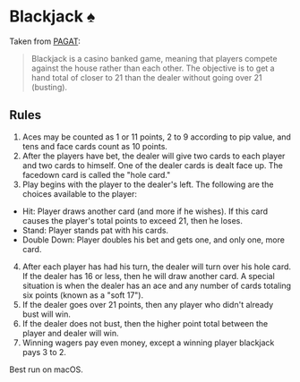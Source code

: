 # Blackjack :spades:

Taken from [PAGAT](https://www.pagat.com/banking/blackjack.html):
> Blackjack is a casino banked game, meaning that players compete against the house rather than each other. The objective is to get a hand total of closer to 21 than the dealer without going over 21 (busting).

## Rules
1. Aces may be counted as 1 or 11 points, 2 to 9 according to pip value, and tens and face cards count as 10 points.
2. After the players have bet, the dealer will give two cards to each player and two cards to himself. One of the dealer cards is dealt face up. The facedown card is called the "hole card."
3. Play begins with the player to the dealer's left. The following are the choices available to the player:
  * Hit: Player draws another card (and more if he wishes). If this card causes the player's total points to exceed 21, then he loses.
  * Stand: Player stands pat with his cards.
  * Double Down: Player doubles his bet and gets one, and only one, more card.
4. After each player has had his turn, the dealer will turn over his hole card. If the dealer has 16 or less, then he will draw another card. A special situation is when the dealer has an ace and any number of cards totaling six points (known as a "soft 17").
5. If the dealer goes over 21 points, then any player who didn't already bust will win.
6. If the dealer does not bust, then the higher point total between the player and dealer will win.
7. Winning wagers pay even money, except a winning player blackjack pays 3 to 2.

Best run on macOS.
